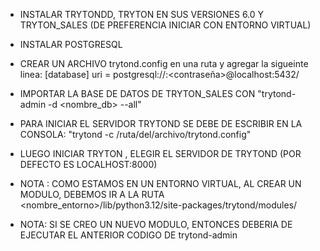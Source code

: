 - INSTALAR TRYTONDD, TRYTON EN SUS VERSIONES 6.0 Y TRYTON_SALES (DE PREFERENCIA INICIAR CON ENTORNO VIRTUAL)
- INSTALAR POSTGRESQL
- CREAR UN ARCHIVO trytond.config en una ruta y agregar la sigueinte linea:
[database]
uri = postgresql://<usuario>:<contraseña>@localhost:5432/

- IMPORTAR LA BASE DE DATOS DE TRYTON_SALES CON "trytond-admin -d <nombre_db> --all"

- PARA INICIAR EL SERVIDOR TRYTOND SE DEBE DE ESCRIBIR EN LA CONSOLA: "trytond -c /ruta/del/archivo/trytond.config"

- LUEGO INICIAR TRYTON , ELEGIR EL SERVIDOR DE TRYTOND (POR DEFECTO ES LOCALHOST:8000)

- NOTA : COMO ESTAMOS EN UN ENTORNO VIRTUAL, AL CREAR UN MODULO, DEBEMOS IR A LA RUTA <nombre_entorno>/lib/python3.12/site-packages/trytond/modules/
- NOTA: SI SE CREO UN NUEVO MODULO, ENTONCES DEBERIA DE EJECUTAR EL ANTERIOR CODIGO DE trytond-admin
